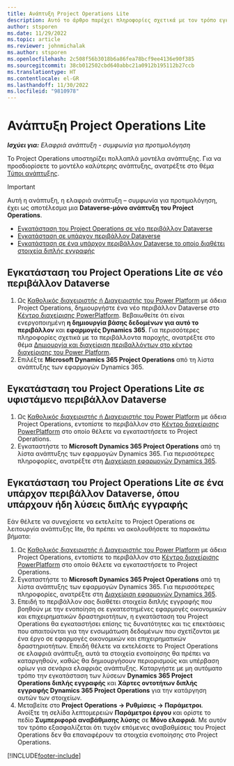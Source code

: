 ```yaml
---
title: Ανάπτυξη Project Operations Lite
description: Αυτό το άρθρο παρέχει πληροφορίες σχετικά με τον τρόπο εγκατάστασης ελαφριάς ανάπτυξης του Project Operations ‑ συμφωνία για προτιμολόγηση.
author: stsporen
ms.date: 11/29/2022
ms.topic: article
ms.reviewer: johnmichalak
ms.author: stsporen
ms.openlocfilehash: 2c508f56b3018b6a86fea78bcf9ee4136e90f385
ms.sourcegitcommit: 38cb012502cbd640abbc21a0912b195112b27ccb
ms.translationtype: HT
ms.contentlocale: el-GR
ms.lasthandoff: 11/30/2022
ms.locfileid: "9810978"
---
```

# <a name="deploy-project-operations-lite"></a>Ανάπτυξη Project Operations Lite

_**Ισχύει για:** Ελαφριά ανάπτυξη - συμφωνία για προτιμολόγηση_



Το Project Operations υποστηρίζει πολλαπλά μοντέλα ανάπτυξης. Για να προσδιορίσετε το μοντέλο καλύτερης ανάπτυξης, ανατρέξτε στο θέμα [Τύποι ανάπτυξης](determine-deployment-type.md).


> [!IMPORTANT]
> Αυτή η ανάπτυξη, η ελαφριά ανάπτυξη – συμφωνία για προτιμολόγηση, έχει ως αποτέλεσμα μια **Dataverse-μόνο ανάπτυξη του Project Operations**.

- [Εγκατάσταση του Project Operations σε νέο περιβάλλον Dataverse](#new)
- [Εγκατάσταση σε υπάρχον περιβάλλον Dataverse](#existing)
- [Εγκατάσταση σε ένα υπάρχον περιβάλλον Dataverse το οποίο διαθέτει στοιχεία διπλής εγγραφής](#existingdw)



## <a name="install-project-operations-lite-to-a-new-dataverse-environment"></a><a name="new"></a>Εγκατάσταση του Project Operations Lite σε νέο περιβάλλον Dataverse

1. Ως [Καθολικός διαχειριστής ή Διαχειριστής του Power Platform](/power-platform/admin/global-service-administrators-can-administer-without-license) με άδεια Project Operations, δημιουργήστε ένα νέο περιβάλλον Dataverse στο [Κέντρο διαχείρισης PowerPlatform](https://admin.powerplatform.com). Βεβαιωθείτε ότι είναι ενεργοποιημένη **η δημιουργία βάσης δεδομένων για αυτό το περιβάλλον** και **εφαρμογές Dynamics 365**. Για περισσότερες πληροφορίες σχετικά με τα περιβάλλοντα παροχής, ανατρέξτε στο θέμα [Δημιουργία και διαχείριση περιβαλλόντων στο κέντρο διαχείρισης του Power Platform](/power-platform/admin/create-environment#create-an-environment-in-the-power-platform-admin-center).
1. Επιλέξτε **Microsoft Dynamics 365 Project Operations** από τη λίστα ανάπτυξης των εφαρμογών Dynamics 365.


## <a name="install-project-operations-lite-to-an-existing-dataverse-environment"></a><a name="existing"></a>Εγκατάσταση του Project Operations Lite σε υφιστάμενο περιβάλλον Dataverse 
1. Ως [Καθολικός διαχειριστής ή Διαχειριστής του Power Platform](/power-platform/admin/global-service-administrators-can-administer-without-license) με άδεια Project Operations, εντοπίστε το περιβάλλον στο [Κέντρο διαχείρισης PowerPlatform](https://admin.powerplatform.com) στο οποίο θέλετε να εγκαταστήσετε το Project Operations.
1. Εγκαταστήστε το **Microsoft Dynamics 365 Project Operations** από τη λίστα ανάπτυξης των εφαρμογών Dynamics 365. Για περισσότερες πληροφορίες, ανατρέξτε στη [Διαχείριση εφαρμογών Dynamics 365](/power-platform/admin/manage-apps).

## <a name="install-project-operations-lite-to-an-existing-dataverse-environment-where-dual-write-solutions-are-already-present"></a><a name="existingdw"></a>Εγκατάσταση του Project Operations Lite σε ένα υπάρχον περιβάλλον Dataverse, όπου υπάρχουν ήδη λύσεις διπλής εγγραφής

Εάν θέλετε να συνεχίσετε να εκτελείτε το Project Operations σε λειτουργία ανάπτυξης lite, θα πρέπει να ακολουθήσετε τα παρακάτω βήματα:

1. Ως [Καθολικός διαχειριστής ή Διαχειριστής του Power Platform](/power-platform/admin/global-service-administrators-can-administer-without-license) με άδεια Project Operations, εντοπίστε το περιβάλλον στο [Κέντρο διαχείρισης PowerPlatform](https://admin.powerplatform.com) στο οποίο θέλετε να εγκαταστήσετε το Project Operations.
1. Εγκαταστήστε το **Microsoft Dynamics 365 Project Operations** από τη λίστα ανάπτυξης των εφαρμογών Dynamics 365. Για περισσότερες πληροφορίες, ανατρέξτε στη [Διαχείριση εφαρμογών Dynamics 365](/power-platform/admin/manage-apps).
1. Επειδή το περιβάλλον σας διαθέτει στοιχεία διπλής εγγραφής που βοηθούν με την ενοποίηση σε εγκατεστημένες εφαρμογές οικονομικών και επιχειρηματικών δραστηριοτήτων, η εγκατάσταση του Project Operations θα εγκαταστήσει επίσης τις δυνατότητες και τις επεκτάσεις που απαιτούνται για την ενσωμάτωση δεδομένων που σχετίζονται με ένα έργο σε εφαρμογές οικονομικών και επιχειρηματικών δραστηριοτήτων. Επειδή θέλετε να εκτελέσετε το Project Operations σε ελαφριά ανάπτυξη, αυτά τα στοιχεία ενοποίησης θα πρέπει να καταργηθούν, καθώς θα δημιουργήσουν περιορισμούς και υπέρβαση ορίων για σενάρια ελαφριάς ανάπτυξης. Καταργήστε με μη αυτόματο τρόπο την εγκατάσταση των λύσεων **Dynamics 365 Project Operations διπλής εγγραφής** και **Χάρτες οντοτήτων διπλής εγγραφής Dynamics 365 Project Operations** για την κατάργηση αυτών των στοιχείων.
1. Μεταβείτε στο **Project Operations -> Ρυθμίσεις -> Παράμετροι**. Ανοίξτε τη σελίδα λεπτομερειών **Παράμετροι έργου** και ορίστε το πεδίο **Συμπεριφορά αναβάθμισης λύσης** σε **Μόνο ελαφριά**. Με αυτόν τον τρόπο εξασφαλίζεται ότι τυχόν επόμενες αναβαθμίσεις του Project Operations δεν θα επαναφέρουν τα στοιχεία ενοποίησης στο Project Operations.  

[!INCLUDE[footer-include](../includes/footer-banner.md)]
